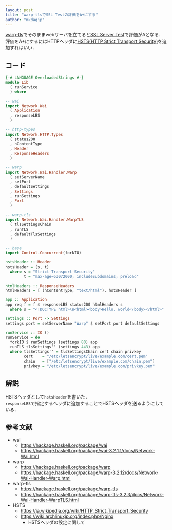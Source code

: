 ```yaml
---
layout: post
title: "warp-tlsでSSL Testの評価をA+にする"
author: "mkdagjp"
---
```

[warp-tls](https://hackage.haskell.org/package/warp-tls)でそのままwebサーバを立てると[SSL Server Test](https://www.ssllabs.com/ssltest/)で評価がAとなる．  
評価をA+にするにはHTTPヘッダに[HSTS(HTTP Strict Transport Security)](https://ja.wikipedia.org/wiki/HTTP_Strict_Transport_Security)を追加すればいい．

## コード
```Haskell
{-# LANGUAGE OverloadedStrings #-}
module Lib
  ( runService
  ) where

-- wai
import Network.Wai
  ( Application
  , responseLBS
  )

-- http-types
import Network.HTTP.Types
  ( status200
  , hContentType
  , Header
  , ResponseHeaders
  )

-- warp
import Network.Wai.Handler.Warp
  ( setServerName
  , setPort
  , defaultSettings
  , Settings
  , runSettings
  , Port
  )

-- warp-tls
import Network.Wai.Handler.WarpTLS
  ( tlsSettingsChain
  , runTLS
  , defaultTlsSettings
  )

-- base
import Control.Concurrent(forkIO)

hstsHeader :: Header
hstsHeader = (s, t)
  where s = "Strict-Transport-Security"
        t = "max-age=63072000; includeSubdomains; preload"

htmlHeaders :: ResponseHeaders
htmlHeaders = [ (hContentType, "text/html"), hstsHeader ]

app :: Application
app req f = f $ responseLBS status200 htmlHeaders s
  where s = "<!DOCTYPE html>\n<html><body>Hello, world</body></html>"

settings :: Port -> Settings
settings port = setServerName "Warp" $ setPort port defaultSettings

runService :: IO ()
runService = do
  forkIO $ runSettings (settings 80) app
  runTLS tlsSettings'' (settings 443) app
  where tlsSettings'' = tlsSettingsChain cert chain privkey
        cert    = "/etc/letsencrypt/live/example.com/cert.pem"
        chain   = ["/etc/letsencrypt/live/example.com/chain.pem"]
        privkey = "/etc/letsencrypt/live/example.com/privkey.pem"
```

## 解説
HSTSヘッダとして```hstsHeader```を書いた．  
```responseLBS```で指定するヘッダに追加することでHSTSヘッダを送るようにしている．

## 参考文献
* wai
    * <https://hackage.haskell.org/package/wai>
    * <https://hackage.haskell.org/package/wai-3.2.1.1/docs/Network-Wai.html>
* warp
    * <https://hackage.haskell.org/package/warp>
    * <https://hackage.haskell.org/package/warp-3.2.12/docs/Network-Wai-Handler-Warp.html>
* warp-tls
    * <https://hackage.haskell.org/package/warp-tls>
    * <https://hackage.haskell.org/package/warp-tls-3.2.3/docs/Network-Wai-Handler-WarpTLS.html>
* HSTS
    * <https://ja.wikipedia.org/wiki/HTTP_Strict_Transport_Security>
    * <https://wiki.archlinuxjp.org/index.php/Nginx>
        * HSTSヘッダの設定に関して
